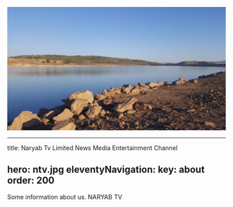 ![](assets/20210805_030738_ntv.jpg)

---

title: Naryab Tv Limited News Media Entertainment Channel

hero: ntv.jpg
eleventyNavigation:
key: about
order: 200
----------

Some information about us. NARYAB TV
